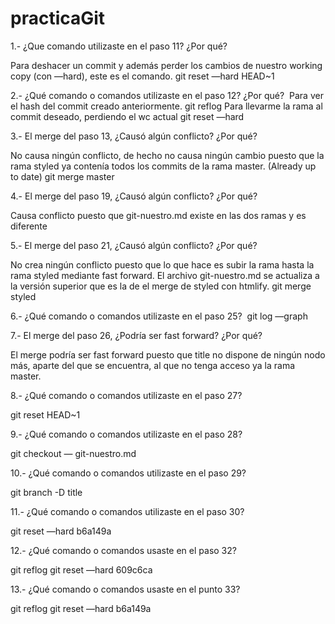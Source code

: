 # practicaGit

1.- ¿Que comando utilizaste en el paso 11? ¿Por qué?

Para deshacer un commit y además perder los cambios de nuestro working copy (con —hard), este es el comando.
git reset —hard HEAD~1

2.- ¿Qué comando o comandos utilizaste en el paso 12? ¿Por qué? 
Para ver el hash del commit creado anteriormente.
git reflog
Para llevarme la rama al commit deseado, perdiendo el wc actual
git reset —hard <hash>

3.- El merge del paso 13, ¿Causó algún conflicto? ¿Por qué? 

No causa ningún conflicto, de hecho no causa ningún cambio puesto que la rama styled ya contenía todos los commits de la rama master. (Already up to date)
git merge master

4.- El merge del paso 19, ¿Causó algún conflicto? ¿Por qué? 

Causa conflicto puesto que git-nuestro.md existe en las dos ramas y es diferente

5.- El merge del paso 21, ¿Causó algún conflicto? ¿Por qué? 

No crea ningún conflicto puesto que lo que hace es subir la rama hasta la rama styled mediante fast forward. El archivo git-nuestro.md se actualiza a la versión superior que es la de el merge de styled con htmlify.
git merge styled

6.- ¿Qué comando o comandos utilizaste en el paso 25? 
git log —graph

7.- El merge del paso 26, ¿Podría ser fast forward? ¿Por qué? 

El merge podría ser fast forward puesto que title no dispone de ningún nodo más, aparte del que se encuentra, al que no tenga acceso ya la rama master.

8.- ¿Qué comando o comandos utilizaste en el paso 27? 

git reset HEAD~1

9.- ¿Qué comando o comandos utilizaste en el paso 28? 

git checkout — git-nuestro.md

10.- ¿Qué comando o comandos utilizaste en el paso 29? 

git branch -D title

11.- ¿Qué comando o comandos utilizaste en el paso 30? 

git reset —hard b6a149a

12.- ¿Qué comando o comandos usaste en el paso 32? 

git reflog
git reset —hard 609c6ca

13.- ¿Qué comando o comandos usaste en el punto 33? 

git reflog
git reset —hard b6a149a
